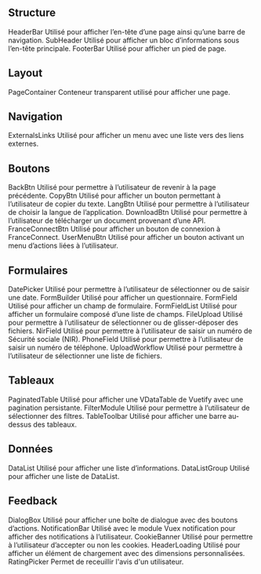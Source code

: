 <v-container>
    <h2 class="mb-4">Structure</h2>
    <v-row>
        <v-col cols="12" sm="6" md="4">
            <nuxt-link to="structure/header-bar">
                <v-card class="fill-height" max-width="234">
                    <doc-image src="components/Header.svg" width="234"></doc-image>
                    <v-card-title>HeaderBar</v-card-title>
                    <v-card-text>Utilisé pour afficher l’en-tête d’une page ainsi qu’une barre de navigation.</v-card-text>
                </v-card>
            </nuxt-link>
        </v-col>
        <v-col cols="12" sm="6" md="4">
            <nuxt-link to="structure/sub-header">
                <v-card class="fill-height" max-width="234">
                    <doc-image src="components/SubHeader.svg"></doc-image>
                    <v-card-title>SubHeader</v-card-title>
                    <v-card-text>Utilisé pour afficher un bloc d’informations sous l’en-tête principale.</v-card-text>
                </v-card>
            </nuxt-link>
        </v-col>
        <v-col cols="12" sm="6" md="4">
            <nuxt-link to="structure/footer-bar">
                <v-card class="fill-height" max-width="234">
                    <doc-image src="components/FooterBar.svg"></doc-image>
                    <v-card-title>FooterBar</v-card-title>
                    <v-card-text>Utilisé pour afficher un pied de page.</v-card-text>
                </v-card>
            </nuxt-link>
        </v-col>
    </v-row>
    <h2 class="mt-8 mb-4">Layout</h2>
    <v-row>
        <v-col cols="12" sm="6" md="4">
            <nuxt-link to="layout/page-container">
                <v-card class="fill-height" max-width="234">
                    <doc-image src="components/PageContainer.svg"></doc-image>
                    <v-card-title>PageContainer</v-card-title>
                    <v-card-text>Conteneur transparent utilisé pour afficher une page.</v-card-text>
                </v-card>
            </nuxt-link>
        </v-col>
    </v-row>
    <h2 class="mt-8 mb-4">Navigation</h2>
    <v-row>
        <v-col cols="12" sm="6" md="4">
            <nuxt-link to="navigation/external-links">
                <v-card class="fill-height" max-width="234">
                    <doc-image src="components/ExternalsLinks.svg"></doc-image>
                    <v-card-title>ExternalsLinks</v-card-title>
                    <v-card-text>Utilisé pour afficher un menu avec une liste vers des liens externes.</v-card-text>
                </v-card>
            </nuxt-link>
        </v-col>
    </v-row>
    <h2 class="mt-8 mb-4">Boutons</h2>
    <v-row>
        <v-col cols="12" sm="6" md="4">
            <nuxt-link to="boutons/back-btn">
                <v-card class="fill-height" max-width="234">
                    <doc-image src="components/BackBtn.svg"></doc-image>
                    <v-card-title>BackBtn</v-card-title>
                    <v-card-text>Utilisé pour permettre à l’utilisateur de revenir à la page précédente.</v-card-text>
                </v-card>
            </nuxt-link>
        </v-col>
        <v-col cols="12" sm="6" md="4">
            <nuxt-link to="boutons/copy-btn">
                <v-card class="fill-height" max-width="234">
                    <doc-image src="components/CopyBtn.svg"></doc-image>
                    <v-card-title>CopyBtn</v-card-title>
                    <v-card-text>Utilisé pour afficher un bouton permettant à l’utilisateur de copier du texte.</v-card-text>
                </v-card>
            </nuxt-link>
        </v-col>
        <!-- <v-col cols="12" sm="6" md="4">
            <nuxt-link to="boutons/back-to-top-btn">
                <v-card class="fill-height" max-width="234">
                    <doc-image src="components/BackToTopBtn.svg"></doc-image>
                    <v-card-title>BackToTopBtn</v-card-title>
                    <v-card-text>Utilisé pour afficher un bouton permettant à l’utilisateur de remonter en haut d'une page.</v-card-text>
                </v-card>
            </nuxt-link>
        </v-col> -->
        <v-col cols="12" sm="6" md="4">
            <nuxt-link to="boutons/lang-btn">
                <v-card class="fill-height" max-width="234">
                    <doc-image src="components/LangBtn.svg"></doc-image>
                    <v-card-title>LangBtn</v-card-title>
                    <v-card-text>Utilisé pour permettre à l’utilisateur de choisir la langue de l’application.</v-card-text>
                </v-card>
            </nuxt-link>
        </v-col>
        <v-col cols="12" sm="6" md="4">
            <nuxt-link to="boutons/download-btn">
                <v-card class="fill-height" max-width="234">
                    <doc-image src="components/DownloadBtn.svg"></doc-image>
                    <v-card-title>DownloadBtn</v-card-title>
                    <v-card-text>Utilisé pour permettre à l’utilisateur de télécharger un document provenant d’une API.</v-card-text>
                </v-card>
            </nuxt-link>
        </v-col>
        <v-col cols="12" sm="6" md="4">
            <nuxt-link to="boutons/france-connect-btn">
                <v-card class="fill-height" max-width="234">
                    <doc-image src="components/FranceConnectBtn.svg"></doc-image>
                    <v-card-title>FranceConnectBtn</v-card-title>
                    <v-card-text>Utilisé pour afficher un bouton de connexion à FranceConnect.</v-card-text>
                </v-card>
            </nuxt-link>
        </v-col>
        <v-col cols="12" sm="6" md="4">
            <nuxt-link to="boutons/user-menu-btn">
                <v-card class="fill-height" max-width="234">
                    <doc-image src="components/UserMenuBtn.svg"></doc-image>
                    <v-card-title>UserMenuBtn</v-card-title>
                    <v-card-text>Utilisé pour afficher un bouton activant un menu d’actions liées à l’utilisateur.</v-card-text>
                </v-card>
            </nuxt-link>
        </v-col>
    </v-row>
    <h2 class="mt-8 mb-4">Formulaires</h2>
    <v-row>
        <v-col cols="12" sm="6" md="4">
            <nuxt-link to="formulaires/date-picker">
                <v-card class="fill-height" max-width="234">
                    <doc-image src="components/DatePicker.svg" width="234"></doc-image>
                    <v-card-title>DatePicker</v-card-title>
                    <v-card-text>Utilisé pour permettre à l’utilisateur de sélectionner ou de saisir une date.</v-card-text>
                </v-card>
            </nuxt-link>
        </v-col>
        <v-col cols="12" sm="6" md="4">
            <nuxt-link to="formulaires/form-builder">
                <v-card class="fill-height" max-width="234">
                    <doc-image src="components/FormBuilder.svg" width="234"></doc-image>
                    <v-card-title>FormBuilder</v-card-title>
                    <v-card-text>Utilisé pour afficher un questionnaire.</v-card-text>
                </v-card>
            </nuxt-link>
        </v-col>
        <v-col cols="12" sm="6" md="4">
            <nuxt-link to="formulaires/form-field">
                <v-card class="fill-height" max-width="234">
                    <doc-image src="components/FormField.svg" width="234"></doc-image>
                    <v-card-title>FormField</v-card-title>
                    <v-card-text>Utilisé pour afficher un champ de formulaire.</v-card-text>
                </v-card>
            </nuxt-link>
        </v-col>
        <v-col cols="12" sm="6" md="4">
            <nuxt-link to="formulaires/form-field-list">
                <v-card class="fill-height" max-width="234">
                    <doc-image src="components/FormFieldList.svg" width="234"></doc-image>
                    <v-card-title>FormFieldList</v-card-title>
                    <v-card-text>Utilisé pour afficher un formulaire composé d’une liste de champs.</v-card-text>
                </v-card>
            </nuxt-link>
        </v-col>
        <v-col cols="12" sm="6" md="4">
            <nuxt-link to="formulaires/file-upload">
                <v-card class="fill-height" max-width="234">
                    <doc-image src="components/FileUpload.svg" width="234"></doc-image>
                    <v-card-title>FileUpload</v-card-title>
                    <v-card-text>Utilisé pour permettre à l’utilisateur de sélectionner ou de glisser-déposer des fichiers.</v-card-text>
                </v-card>
            </nuxt-link>
        </v-col>
        <v-col cols="12" sm="6" md="4">
            <nuxt-link to="formulaires/nir-field">
                <v-card class="fill-height" max-width="234">
                    <doc-image src="components/NirField.svg" width="234"></doc-image>
                    <v-card-title>NirField</v-card-title>
                    <v-card-text>Utilisé pour permettre à l’utilisateur de saisir un numéro de Sécurité sociale (NIR).</v-card-text>
                </v-card>
            </nuxt-link>
        </v-col>
        <v-col cols="12" sm="6" md="4">
            <nuxt-link to="formulaires/phone-field">
                <v-card class="fill-height" max-width="234">
                    <doc-image src="components/PhoneField.svg" width="234"></doc-image>
                    <v-card-title>PhoneField</v-card-title>
                    <v-card-text>Utilisé pour permettre à l’utilisateur de saisir un numéro de téléphone.</v-card-text>
                </v-card>
            </nuxt-link>
        </v-col>
        <v-col cols="12" sm="6" md="4">
            <nuxt-link to="formulaires/upload-workflow">
                <v-card class="fill-height" max-width="234">
                    <doc-image src="components/UploadWorkflow.svg" width="234"></doc-image>
                    <v-card-title>UploadWorkflow</v-card-title>
                    <v-card-text>Utilisé pour permettre à l’utilisateur de sélectionner une liste de fichiers.</v-card-text>
                </v-card>
            </nuxt-link>
        </v-col>
    </v-row>
    <h2 class="mt-8 mb-4">Tableaux</h2>
    <v-row>
        <v-col cols="12" sm="6" md="4">
            <nuxt-link to="tableaux/paginated-table">
                <v-card class="fill-height" max-width="234">
                    <doc-image src="components/PaginatedTable.svg" width="234"></doc-image>
                    <v-card-title>PaginatedTable</v-card-title>
                    <v-card-text>Utilisé pour afficher une VDataTable de Vuetify avec une pagination persistante.</v-card-text>
                </v-card>
            </nuxt-link>
        </v-col>
        <v-col cols="12" sm="6" md="4">
            <nuxt-link to="tableaux/filter-module">
                <v-card class="fill-height" max-width="234">
                    <doc-image src="components/FilterModule.svg" width="234"></doc-image>
                    <v-card-title>FilterModule</v-card-title>
                    <v-card-text>Utilisé pour permettre à l’utilisateur de sélectionner des filtres.</v-card-text>
                </v-card>
            </nuxt-link>
        </v-col>
        <v-col cols="12" sm="6" md="4">
            <nuxt-link to="tableaux/table-toolbar">
                <v-card class="fill-height" max-width="234">
                    <doc-image src="components/TableToolbar.svg" width="234"></doc-image>
                    <v-card-title>TableToolbar</v-card-title>
                    <v-card-text>Utilisé pour afficher une barre au-dessus des tableaux.</v-card-text>
                </v-card>
            </nuxt-link>
        </v-col>
    </v-row>
    <h2 class="mt-8 mb-4">Données</h2>
    <v-row>
        <v-col cols="12" sm="6" md="4">
            <nuxt-link to="donnees/data-list">
                <v-card class="fill-height" max-width="234">
                    <doc-image src="components/DataList.svg" width="234"></doc-image>
                    <v-card-title>DataList</v-card-title>
                    <v-card-text>Utilisé pour afficher une liste d’informations.</v-card-text>
                </v-card>
            </nuxt-link>
        </v-col>
        <v-col cols="12" sm="6" md="4">
            <nuxt-link to="donnees/data-list-group">
                <v-card class="fill-height" max-width="234">
                    <doc-image src="components/DataListGroup.svg" width="234"></doc-image>
                    <v-card-title>DataListGroup</v-card-title>
                    <v-card-text>Utilisé pour afficher une liste de DataList.</v-card-text>
                </v-card>
            </nuxt-link>
        </v-col>
    </v-row>
    <h2 class="mt-8 mb-4">Feedback</h2>
    <v-row>
        <v-col cols="12" sm="6" md="4">
            <nuxt-link to="feedback/dialog-box">
                <v-card class="fill-height" max-width="234">
                    <doc-image src="components/DialogBox.svg" width="234"></doc-image>
                    <v-card-title>DialogBox</v-card-title>
                    <v-card-text>Utilisé pour afficher une boîte de dialogue avec des boutons d’actions.</v-card-text>
                </v-card>
            </nuxt-link>
        </v-col>
        <v-col cols="12" sm="6" md="4">
            <nuxt-link to="feedback/notification-bar">
                <v-card class="fill-height" max-width="234">
                    <doc-image src="components/NotificationBar.svg" width="234"></doc-image>
                    <v-card-title>NotificationBar</v-card-title>
                    <v-card-text>Utilisé avec le module Vuex notification pour afficher des notifications à l’utilisateur.</v-card-text>
                </v-card>
            </nuxt-link>
        </v-col>
        <v-col cols="12" sm="6" md="4">
            <nuxt-link to="feedback/cookie-banner">
                <v-card class="fill-height" max-width="234">
                    <doc-image src="components/CookieBanner.svg" width="234"></doc-image>
                    <v-card-title>CookieBanner</v-card-title>
                    <v-card-text>Utilisé pour permettre à l’utilisateur d’accepter ou non les cookies.</v-card-text>
                </v-card>
            </nuxt-link>
        </v-col>
        <v-col cols="12" sm="6" md="4">
            <nuxt-link to="feedback/header-loading">
                <v-card class="fill-height" max-width="234">
                    <doc-image src="components/HeaderLoading.svg" width="234"></doc-image>
                    <v-card-title>HeaderLoading</v-card-title>
                    <v-card-text>Utilisé pour afficher un élément de chargement avec des dimensions personnalisées.</v-card-text>
                </v-card>
            </nuxt-link>
        </v-col>
        <v-col cols="12" sm="6" md="4">
            <nuxt-link to="feedback/rating-picker">
                <v-card class="fill-height" max-width="234">
                    <doc-image src="components/RatingPicker.svg" width="234"></doc-image>
                    <v-card-title>RatingPicker</v-card-title>
                    <v-card-text>Permet de receuillir l'avis d'un utilisateur.</v-card-text>
                </v-card>
            </nuxt-link>
        </v-col>
    </v-row>
</v-container>

<style lang="scss" scoped>
    a {
        text-decoration: none;
    }
    .v-card:hover {
        box-shadow: 0 0 0 2px #3f51b5 !important;
    }
    .v-card__title {
        font-weight: 600 !important;
    }
    img {
        width: 100%;
        height: auto;
        background-color: #E7ECF5;
    }
</style>
